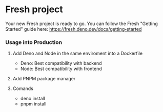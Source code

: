 # Fresh project

Your new Fresh project is ready to go. You can follow the Fresh "Getting
Started" guide here: https://fresh.deno.dev/docs/getting-started

### Usage into Production

1. Add Deno and Node in the same enviroment into a Dockerfile
    - Deno: Best compatibility with backend
    - Node: Best compatibility with frontend

2. Add PNPM package manager

3. Comands
    - deno install
    - pnpm install